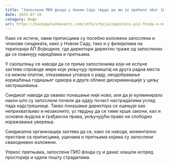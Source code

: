 ```yaml
---
title: "Запослени ПИО фонда у Новом Саду тврде да им је прећено због 16 минута тишине"
date: 2025-07-10
category: Инфо
url: https://backapalankavesti.com/info/srbija/zaposleni-pio-fonda-u-novom-sadu-tvrde-da-im-je-preceno-zbog-16-minuta-tisine/
---
```


Како се истиче, овим притисцима су посебно изложени запослени и чланови синдиката, како у Новом Саду, тако и у филијалама на територији АП Војводине, где директори директно траже од запослених да се повинују наредбама и претњама.

У саопштењу се наводи да се према запосленима који не испуне захтеве спроводе мере које укључују премештај на друга радна места са нижом платом, отказивање уговора о раду, неодобравање коришћења годишњег одмора и друге облике дискриминације у циљу застрашивања.

Синдикат наводи да овакво понашање није ново, али да је кулминирало након што су запослени почели да одају почаст настрадалима услед пада надстрешнице. Такво понашање директора се оцењује као неприхватљиво и незаконито, уз тврдњу да се тиме крше закони, као и основна људска и грађанска права, укључујући право на слободно изражавање уверења.

Синдикална организација захтева да се, како се наводи, моментално престане са притисцима, уценама и претњама којима су запослени свакодневно изложени.

Упркос претњама, запослени ПИО фонда су и данас изашли испред просторија и одали пошту страдалима.
